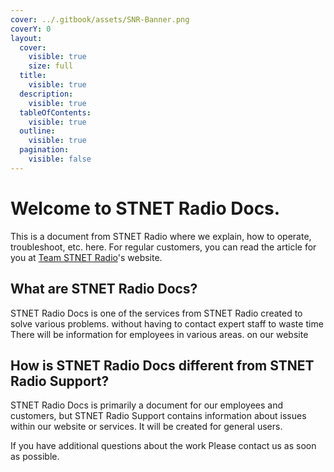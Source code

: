 ```yaml
---
cover: ../.gitbook/assets/SNR-Banner.png
coverY: 0
layout:
  cover:
    visible: true
    size: full
  title:
    visible: true
  description:
    visible: true
  tableOfContents:
    visible: true
  outline:
    visible: true
  pagination:
    visible: false
---
```


# Welcome to STNET Radio Docs.

This is a document from STNET Radio where we explain, how to operate, troubleshoot, etc. here. For regular customers, you can read the article for you at [Team STNET Radio](support.stnetradio.co)'s website.

## What are STNET Radio Docs?
STNET Radio Docs is one of the services from STNET Radio created to solve various problems. without having to contact expert staff to waste time There will be information for employees in various areas. on our website

## How is STNET Radio Docs different from STNET Radio Support?
STNET Radio Docs is primarily a document for our employees and customers, but STNET Radio Support contains information about issues within our website or services. It will be created for general users.

If you have additional questions about the work Please contact us as soon as possible.